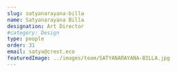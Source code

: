 ```yaml
---
slug: satyanarayana-billa
name: Satyanarayana Billa
designation: Art Director
#category: Design
type: people
order: 31
email: satya@crest.eco
featuredImage: ../images/team/SATYANARAYANA-BILLA.jpg
---
```


